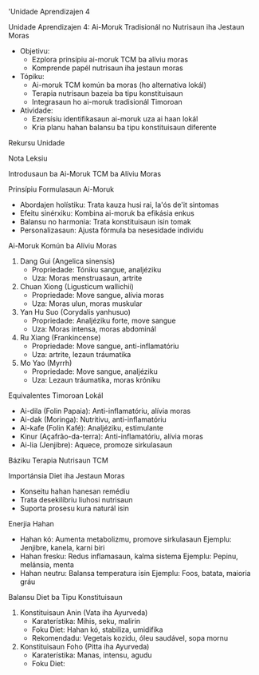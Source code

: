 'Unidade Aprendizajen 4

Unidade Aprendizajen 4: Ai-Moruk Tradisionál no Nutrisaun iha Jestaun Moras
- Objetivu:
  * Ezplora prinsípiu ai-moruk TCM ba alíviu moras
  * Komprende papél nutrisaun iha jestaun moras
- Tópiku:
  * Ai-moruk TCM komún ba moras (ho alternativa lokál)
  * Terapia nutrisaun bazeia ba tipu konstituisaun
  * Integrasaun ho ai-moruk tradisionál Timoroan
- Atividade:
  * Ezersísiu identifikasaun ai-moruk uza ai haan lokál
  * Kria planu hahan balansu ba tipu konstituisaun diferente

Rekursu Unidade

Nota Leksiu

Introdusaun ba Ai-Moruk TCM ba Alíviu Moras

Prinsípiu Formulasaun Ai-Moruk
- Abordajen holístiku: Trata kauza husi rai, la'ós de'it sintomas
- Efeitu sinérxiku: Kombina ai-moruk ba efikásia enkus
- Balansu no harmonia: Trata konstituisaun isin tomak
- Personalizasaun: Ajusta fórmula ba nesesidade individu

Ai-Moruk Komún ba Alíviu Moras
1. Dang Gui (Angelica sinensis)
   - Propriedade: Tóniku sangue, analjéziku
   - Uza: Moras menstruasaun, artrite
2. Chuan Xiong (Ligusticum wallichii)
   - Propriedade: Move sangue, alívia moras
   - Uza: Moras ulun, moras muskular
3. Yan Hu Suo (Corydalis yanhusuo)
   - Propriedade: Analjéziku forte, move sangue
   - Uza: Moras intensa, moras abdominál
4. Ru Xiang (Frankincense)
   - Propriedade: Move sangue, anti-inflamatóriu
   - Uza: artrite, lezaun tráumatika
5. Mo Yao (Myrrh)
   - Propriedade: Move sangue, analjéziku
   - Uza: Lezaun tráumatika, moras króniku

Equivalentes Timoroan Lokál
- Ai-dila (Folin Papaia): Anti-inflamatóriu, alívia moras
- Ai-dak (Moringa): Nutritivu, anti-inflamatóriu
- Ai-kafe (Folin Kafé): Analjéziku, estimulante
- Kinur (Açafrão-da-terra): Anti-inflamatóriu, alívia moras
- Ai-lia (Jenjibre): Aquece, promoze sirkulasaun

Báziku Terapia Nutrisaun TCM

Importánsia Diet iha Jestaun Moras
- Konseitu hahan hanesan remédiu
- Trata desekilíbriu liuhosi nutrisaun
- Suporta prosesu kura naturál isin

Enerjia Hahan
- Hahan kó: Aumenta metabolizmu, promove sirkulasaun
  Ejemplu: Jenjibre, kanela, karni biri
- Hahan fresku: Redus inflamasaun, kalma sistema
  Ejemplu: Pepinu, melánsia, menta
- Hahan neutru: Balansa temperatura isin
  Ejemplu: Foos, batata, maioria gráu

Balansu Diet ba Tipu Konstituisaun
1. Konstituisaun Anin (Vata iha Ayurveda)
   - Karaterístika: Mihis, seku, malirin
   - Foku Diet: Hahan kó, stabiliza, umidifika
   - Rekomendadu: Vegetais kozidu, óleu saudável, sopa mornu
2. Konstituisaun Foho (Pitta iha Ayurveda)
   - Karaterístika: Manas, intensu, agudu
   - Foku Diet: